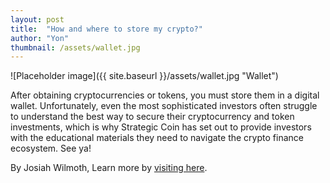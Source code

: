 ```yaml
---
layout: post
title:  "How and where to store my crypto?"
author: "Yon"
thumbnail: /assets/wallet.jpg
---
```


![Placeholder image]({{ site.baseurl }}/assets/wallet.jpg "Wallet")

After obtaining cryptocurrencies or tokens, you must store them in a digital wallet. Unfortunately, even the most sophisticated investors often struggle to understand the best way to secure their cryptocurrency and token investments, which is why Strategic Coin has set out to provide investors with the educational materials they need to navigate the crypto finance ecosystem. See ya!

By Josiah Wilmoth, Learn more by <a href="http://strategiccoin.com/3-ways-store-crypto-tokens/" target="_blank">visiting here</a>.
